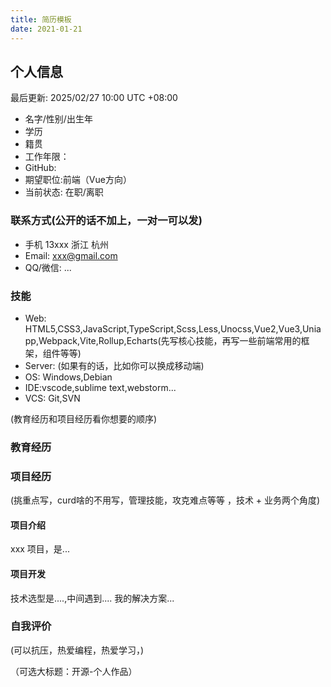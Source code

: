```yaml
---
title: 简历模板
date: 2021-01-21
---
```

## 个人信息

最后更新: 2025/02/27 10:00 UTC +08:00

- 名字/性别/出生年
- 学历
- 籍贯
- 工作年限：
- GitHub:
- 期望职位:前端（Vue方向）
- 当前状态: 在职/离职

### 联系方式(公开的话不加上，一对一可以发)

- 手机 13xxx 浙江 杭州
- Email:   xxx@gmail.com
- QQ/微信: ...

### 技能

- Web: HTML5,CSS3,JavaScript,TypeScript,Scss,Less,Unocss,Vue2,Vue3,Uniapp,Webpack,Vite,Rollup,Echarts(先写核心技能，再写一些前端常用的框架，组件等等)
- Server: (如果有的话，比如你可以换成移动端)
- OS: Windows,Debian
- IDE:vscode,sublime text,webstorm...
- VCS: Git,SVN

(教育经历和项目经历看你想要的顺序)
### 教育经历

### 项目经历

(挑重点写，curd啥的不用写，管理技能，攻克难点等等 ，技术 + 业务两个角度)

#### 项目介绍
xxx 项目，是...

#### 项目开发

技术选型是....,中间遇到.... 我的解决方案...

### 自我评价

(可以抗压，热爱编程，热爱学习，)

（可选大标题：开源-个人作品）